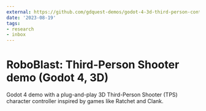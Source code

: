 ```yaml
---
external: https://github.com/gdquest-demos/godot-4-3d-third-person-controller
date: '2023-08-19'
tags:
- research
- inbox
---
```


# RoboBlast: Third-Person Shooter demo (Godot 4, 3D)

Godot 4 demo with a plug-and-play 3D Third-Person Shooter (TPS) character controller inspired by games like Ratchet and Clank.
